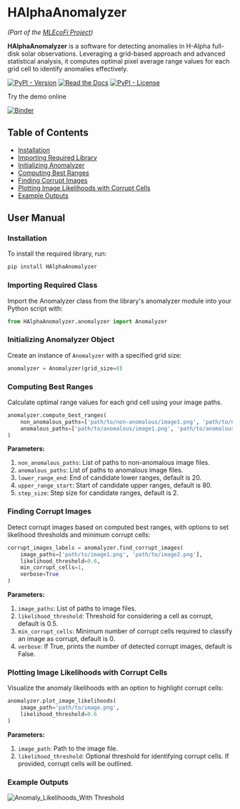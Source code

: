 # HAlphaAnomalyzer

_(Part of the [MLEcoFi Project](https://www.mlecofi.net/))_

**HAlphaAnomalyzer** is a software for detecting anomalies in H-Alpha full-disk solar observations. Leveraging a grid-based approach and advanced statistical analysis, it computes optimal pixel average range values for each grid cell to identify anomalies effectively.

[![PyPI - Version](https://img.shields.io/pypi/v/HAlphaAnomalyzer)](https://pypi.org/project/HAlphaAnomalyzer/)
[![Read the Docs](https://img.shields.io/readthedocs/halphaanomalyzer)](https://halphaanomalyzer.readthedocs.io/en/latest/)
[![PyPI - License](https://img.shields.io/pypi/l/HAlphaAnomalyzer)](https://opensource.org/license/gpl-3-0)

Try the demo online

[![Binder](https://mybinder.org/badge_logo.svg)](https://mybinder.org/v2/git/https%3A%2F%2Fbitbucket.org%2Fdataresearchlab%2Fhalphaanomalyzer/deployment?urlpath=lab/tree/binder)

## Table of Contents

- [Installation](#installation)
- [Importing Required Library](#importing-required-library)
- [Initializing Anomalyzer](#initializing-anomalyzer)
- [Computing Best Ranges](#computing-best-ranges)
- [Finding Corrupt Images](#finding-corrupt-images)
- [Plotting Image Likelihoods with Corrupt Cells](#plotting-image-likelihoods-with-corrupt-cells)
- [Example Outputs](#example-outputs)

## User Manual

### Installation

To install the required library, run:

```bash
pip install HAlphaAnomalyzer
```

### Importing Required Class

Import the Anomalyzer class from the library's anomalyzer module into your Python script with:

```python
from HAlphaAnomalyzer.anomalyzer import Anomalyzer
```

### Initializing Anomalyzer Object

Create an instance of `Anomalyzer` with a specified grid size:

```python
anomalyzer = Anomalyzer(grid_size=8)
```

### Computing Best Ranges

Calculate optimal range values for each grid cell using your image paths.

```python
anomalyzer.compute_best_ranges(
    non_anomalous_paths=['path/to/non-anomalous/image1.png', 'path/to/non-anomalous/image2.png'],
    anomalous_paths=['path/to/anomalous/image1.png', 'path/to/anomalous/image2.png']
)
```

**Parameters:**

1. `non_anomalous_paths`: List of paths to non-anomalous image files.
2. `anomalous_paths`: List of paths to anomalous image files.
3. `lower_range_end`: End of candidate lower ranges, default is 20.
4. `upper_range_start`: Start of candidate upper ranges, default is 80.
5. `step_size`: Step size for candidate ranges, default is 2.

### Finding Corrupt Images

Detect corrupt images based on computed best ranges, with options to set likelihood thresholds and minimum corrupt cells:

```python
corrupt_images_labels = anomalyzer.find_corrupt_images(
    image_paths=['path/to/image1.png', 'path/to/image2.png'],
    likelihood_threshold=0.6,
    min_corrupt_cells=1,
    verbose=True
)
```

**Parameters:**

1. `image_paths`: List of paths to image files.
2. `likelihood_threshold`: Threshold for considering a cell as corrupt, default is 0.5.
3. `min_corrupt_cells`: Minimum number of corrupt cells required to classify an image as corrupt, default is 0.
4. `verbose`: If True, prints the number of detected corrupt images, default is False.

### Plotting Image Likelihoods with Corrupt Cells

Visualize the anomaly likelihoods with an option to highlight corrupt cells:

```python
anomalyzer.plot_image_likelihoods(
    image_path='path/to/image.png',
    likelihood_threshold=0.6
)
```

**Parameters:**

1. `image_path`: Path to the image file.
2. `likelihood_threshold`: Optional threshold for identifying corrupt cells. If provided, corrupt cells will be outlined.

### Example Outputs


![Anomaly_Likelihoods_With Threshold](https://bitbucket.org/dataresearchlab/halphaanomalyzer/raw/334e18c4ba7cdad41115714d605811261e552389/_readme_images/20130114105034Ch_Anomaly_Likelihoods.jpeg)

